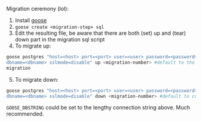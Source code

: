 Migration ceremony (lol):
1. Install [goose](https://github.com/pressly/goose)
2. `goose create <migration-step> sql`
3. Edit the resulting file, be aware that there are both (set) up and (tear) down part in
the migration sql script
4. To migrate up:
```sh
goose postgres "host=<host> port=<port> user=<user> password=<password> \
dbname=<dbname> sslmode=disable" up <migration-number> #default to the most recent
migration
```
5. To migrate down:
```sh
goose postgres "host=<host> port=<port> user=<user> password=<password> \
dbname=<dbname> sslmode=disable" down <migration-number> #default to current-1
``` 

`GOOSE_DBSTRING` could be set to the lengthy connection string above. Much recommended.

